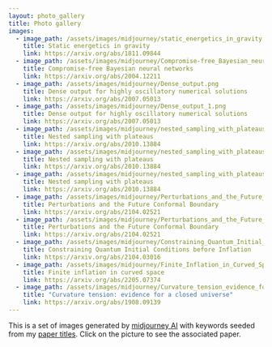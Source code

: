 ```yaml
---
layout: photo_gallery
title: Photo gallery
images:
  - image_path: /assets/images/midjourney/static_energetics_in_gravity.png
    title: Static energetics in gravity
    link: https://arxiv.org/abs/1811.09844
  - image_path: /assets/images/midjourney/Compromise-free_Bayesian_neural_networks.png
    title: Compromise-free Bayesian neural networks
    link: https://arxiv.org/abs/2004.12211
  - image_path: /assets/images/midjourney/Dense_output.png
    title: Dense output for highly oscillatory numerical solutions
    link: https://arxiv.org/abs/2007.05013
  - image_path: /assets/images/midjourney/Dense_output_1.png
    title: Dense output for highly oscillatory numerical solutions
    link: https://arxiv.org/abs/2007.05013
  - image_path: /assets/images/midjourney/nested_sampling_with_plateaus_1.png
    title: Nested sampling with plateaus
    link: https://arxiv.org/abs/2010.13884
  - image_path: /assets/images/midjourney/nested_sampling_with_plateaus_2.png
    title: Nested sampling with plateaus
    link: https://arxiv.org/abs/2010.13884
  - image_path: /assets/images/midjourney/nested_sampling_with_plateaus_3.png
    title: Nested sampling with plateaus
    link: https://arxiv.org/abs/2010.13884
  - image_path: /assets/images/midjourney/Perturbations_and_the_Future_Conformal_Boundary_1.png
    title: Perturbations and the Future Conformal Boundary
    link: https://arxiv.org/abs/2104.02521
  - image_path: /assets/images/midjourney/Perturbations_and_the_Future_Conformal_Boundary_2.jpeg
    title: Perturbations and the Future Conformal Boundary
    link: https://arxiv.org/abs/2104.02521
  - image_path: /assets/images/midjourney/Constraining_Quantum_Initial_Conditions_before_Inflation.png
    title: Constraining Quantum Initial Conditions before Inflation
    link: https://arxiv.org/abs/2104.03016
  - image_path: /assets/images/midjourney/Finite_Inflation_in_Curved_Space.jpeg
    title: Finite inflation in curved space
    link: https://arxiv.org/abs/2205.07374
  - image_path: /assets/images/midjourney/Curvature_tension_evidence_for_a_closed_Universe.jpeg
    title: "Curvature tension: evidence for a closed universe"
    link: https://arxiv.org/abs/1908.09139
---
```


This is a set of images generated by [midjourney AI](https://www.midjourney.com/home/) with keywords seeded from my [paper titles](https://arxiv.org/a/handley_w_1.html). Click on the picture to see the associated paper.
